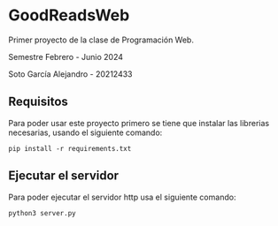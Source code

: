# GoodReadsWeb
Primer proyecto de la clase de Programación Web.

Semestre Febrero - Junio 2024

Soto García Alejandro - 20212433

## Requisitos
Para poder usar este proyecto primero se tiene que instalar las librerias necesarias, usando el siguiente comando:
```
pip install -r requirements.txt
```

## Ejecutar el servidor
Para poder ejecutar el servidor http usa el siguiente comando:
```
python3 server.py
```

